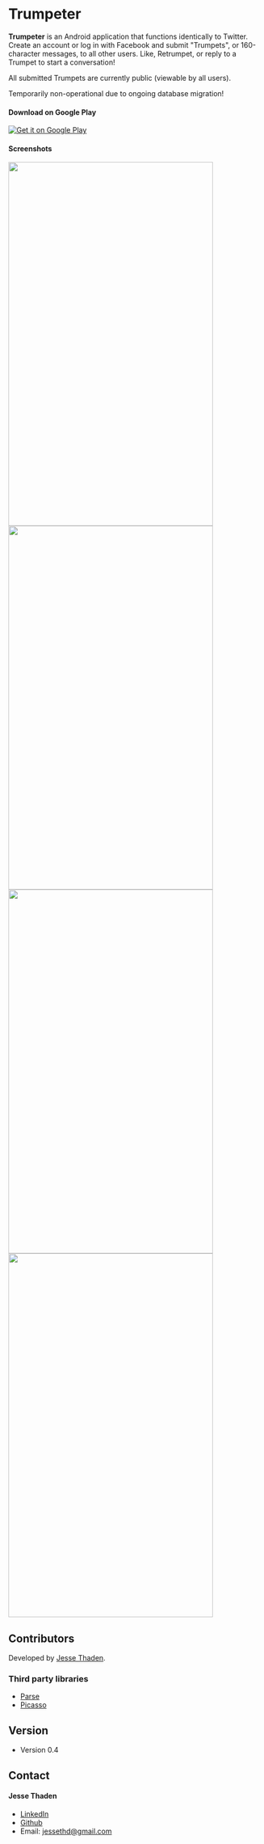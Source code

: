 Trumpeter
======
**Trumpeter** is an Android application that functions identically to Twitter. Create an account or log in with Facebook and submit "Trumpets", or 160-character messages, to all other users. Like, Retrumpet, or reply to a Trumpet to start a conversation!

All submitted Trumpets are currently public (viewable by all users).

Temporarily non-operational due to ongoing database migration!


#### Download on Google Play
<!-- edit this image location -->
[![Get it on Google Play](https://raw.github.com/repat/README-template/master/googleplay.png)](https://play.google.com/store/apps/details?id=jthd.trumpeter)

#### Screenshots

<a href="url"><img src="http://i.imgur.com/ENNvqTp.png" height="720" width="405" ></a>
<a href="url"><img src="http://i.imgur.com/UP87QcN.png" height="720" width="405" ></a>
<a href="url"><img src="http://i.imgur.com/eYSfGmw.png" height="720" width="405" ></a>
<a href="url"><img src="http://i.imgur.com/RE0twf6.png" height="720" width="405" ></a>


## Contributors

Developed by [Jesse Thaden](https://github.com/jessethd).

### Third party libraries
* [Parse](https://github.com/ParsePlatform/Parse-SDK-Android)
* [Picasso](https://github.com/square/picasso)

## Version 
* Version 0.4

## Contact
#### Jesse Thaden
* [LinkedIn](https://www.linkedin.com/in/jesse-thaden-6a4a68ba)
* [Github](https://github.com/jessethd)
* Email: jessethd@gmail.com
